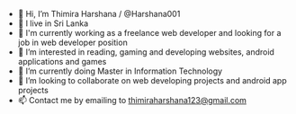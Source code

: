 - 👋 Hi, I’m Thimira Harshana / @Harshana001
- 🏡 I live in Sri Lanka
- 💼 I'm currently working as a freelance web developer and looking for a job in web developer position
- 👀 I’m interested in reading, gaming and developing websites, android applications and games
- 🌱 I’m currently doing Master in Information Technology
- 💞️ I’m looking to collaborate on web developing projects and android app projects
- 📫 Contact me by emailing to thimiraharshana123@gmail.com

<!---
Harshana001/Harshana001 is a ✨ special ✨ repository because its `README.md` (this file) appears on your GitHub profile.
You can click the Preview link to take a look at your changes.
--->
